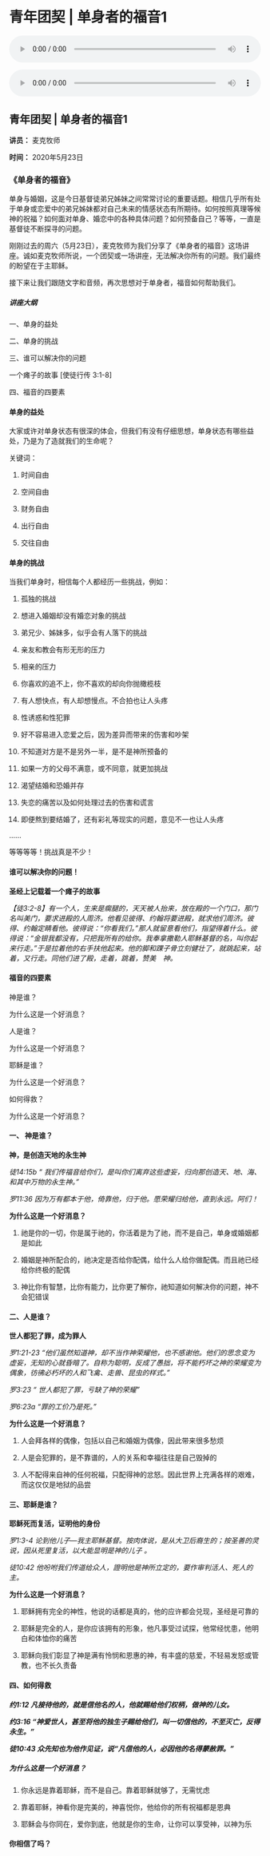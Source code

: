 # 青年团契 | 单身者的福音1

<audio style="width: 100%;" preload="false" controls controlslist="nodownload"><source src="http://file.simai.life/audio/mp3/2020/dantuan_1_1_200523.mp3" type="audio/mpeg">Your browser does not support the audio element.</audio>

<audio style="width: 100%;" preload="false" controls controlslist="nodownload"><source src="http://file.simai.life/audio/mp3/2020/dantuan_1_2_200523.mp3" type="audio/mpeg">Your browser does not support the audio element.</audio>


## 青年团契 | 单身者的福音1

**讲员：** 麦克牧师

**时间：** 2020年5月23日

### 《单身者的福音》

​		单身与婚姻，这是今日基督徒弟兄姊妹之间常常讨论的重要话题。相信几乎所有处于单身或恋爱中的弟兄姊妹都对自己未来的情感状态有所期待。如何按照真理等候神的祝福？如何面对单身、婚恋中的各种具体问题？如何预备自己？等等，一直是基督徒不断探寻的问题。

刚刚过去的周六（5月23日），麦克牧师为我们分享了《单身者的福音》这场讲座。诚如麦克牧师所说，一个团契或一场讲座，无法解决你所有的问题。我们最终的盼望在于主耶稣。

接下来让我们跟随文字和音频，再次思想对于单身者，福音如何帮助我们。

##### 讲座大纲

一、单身的益处

二、单身的挑战

三、谁可以解决你的问题

   一个瘫子的故事 [使徒行传 3:1-8]

四、福音的四要素

#### 单身的益处

大家或许对单身状态有很深的体会，但我们有没有仔细思想，单身状态有哪些益处，乃是为了造就我们的生命呢？

关键词：

1. 时间自由

2. 空间自由

3. 财务自由

4. 出行自由

5. 交往自由

#### 单身的挑战

当我们单身时，相信每个人都经历一些挑战，例如：

1. 孤独的挑战

2. 想进入婚姻却没有婚恋对象的挑战

3. 弟兄少、姊妹多，似乎会有人落下的挑战

4. 亲友和教会有形无形的压力

5. 相亲的压力

6. 你喜欢的追不上，你不喜欢的却向你抛橄榄枝

7. 有人想快点，有人却想慢点。不合拍也让人头疼

8. 性诱惑和性犯罪

9. 好不容易进入恋爱之后，因为差异而带来的伤害和吵架

10. 不知道对方是不是另外一半，是不是神所预备的

11. 如果一方的父母不满意，或不同意，就更加挑战

12. 渴望结婚和恐婚并存

13. 失恋的痛苦以及如何处理过去的伤害和谎言

14. 即便熬到要结婚了，还有彩礼等现实的问题，意见不一也让人头疼

  ......

等等等等！挑战真是不少！



#### 谁可以解决你的问题！

**圣经上记载着一个瘫子的故事**

*【徒3:2-8】有一个人，生来是瘸腿的，天天被人抬来，放在殿的一个门口，那门名叫美门，要求进殿的人周济。他看见彼得、约翰将要进殿，就求他们周济。彼得、约翰定睛看他。彼得说：“你看我们。”那人就留意看他们，指望得着什么。彼得说：“金银我都没有，只把我所有的给你。我奉拿撒勒人耶稣基督的名，叫你起来行走。”于是拉着他的右手扶他起来。他的脚和踝子骨立刻健壮了，就跳起来，站着，又行走。同他们进了殿，走着，跳着，赞美　神。*



#### 福音的四要素

神是谁？ 

  为什么这是一个好消息？

人是谁？

  为什么这是一个好消息？

耶稣是谁？

  为什么这是一个好消息？

如何得救？

  为什么这是一个好消息？

 

#### 一、 神是谁？

**神，是创造天地的永生神**

*徒14:15b “ 我们传福音给你们，是叫你们离弃这些虚妄，归向那创造天、地、海、和其中万物的永生神。”*

*罗11:36  因为万有都本于他，倚靠他，归于他。愿荣耀归给他，直到永远。阿们！*

**为什么这是一个好消息？**

1. 祂是你的一切，你是属于祂的，你活着是为了祂，而不是自己，单身或婚姻都是如此

2. 婚姻是神所配合的，祂决定是否给你配偶，给什么人给你做配偶。而且祂已经给你终极的配偶

3. 神比你有智慧，比你有能力，比你更了解你，祂知道如何解决你的问题，神不会犯错误

#### 二、人是谁？

**世人都犯了罪，成为罪人**

*罗1:21-23 “他们虽然知道神，却不当作神荣耀他，也不感谢他。他们的思念变为虚妄，无知的心就昏暗了。自称为聪明，反成了愚拙，将不能朽坏之神的荣耀变为偶象，彷彿必朽坏的人和飞禽、走兽、昆虫的样式。”*

 *罗3:23 “ 世人都犯了罪，亏缺了神的荣耀”*

 *罗6:23a “罪的工价乃是死。”*

**为什么这是一个好消息？**

1. 人会拜各样的偶像，包括以自己和婚姻为偶像，因此带来很多愁烦

2. 人是会犯罪的，是不靠谱的，人的关系和幸福往往是自己毁掉的

3. 人不配得来自神的任何祝福，只配得神的忿怒。因此世界上充满各样的艰难，而这仅仅是地狱的品尝

#### 三、耶稣是谁？

**耶稣死而复活，证明他的身份**

*罗1:3-4 论到他儿子―我主耶稣基督。按肉体说，是从大卫后裔生的；按圣善的灵说，因从死里复活，以大能显明是神的儿子 。*

*徒10:42 他吩咐我们传道给众人，證明他是神所立定的，要作审判活人、死人的主。*

**为什么这是一个好消息？**

1. 耶稣拥有完全的神性，他说的话都是真的，他的应许都会兑现，圣经是可靠的

2. 耶稣是完全的人，是你应该拥有的形象，他凡事受过试探，他常经忧患，他明白和体恤你的痛苦

3. 耶稣向我们彰显了神是满有怜悯和恩惠的神，有丰盛的慈爱，不轻易发怒或管教，也不长久责备

#### 四、如何得救

***约1:12 凡接待他的，就是信他名的人，他就赐给他们权柄，做神的儿女。***

***约3:16 “神爱世人，甚至将他的独生子赐给他们，叫一切信他的，不至灭亡，反得永生。”***

***徒10:43 众先知也为他作见证，说“凡信他的人，必因他的名得蒙赦罪。”***

##### 为什么这是一个好消息？

1. 你永远是靠着耶稣，而不是自己。靠着耶稣就够了，无需忧虑

2. 靠着耶稣，神看你是完美的，神喜悦你，他给你的所有祝福都是恩典

3. 耶稣会与你同在，爱你到底，他就是你的生命，让你可以享受神，以神为乐

#### **你相信了吗？**

 

